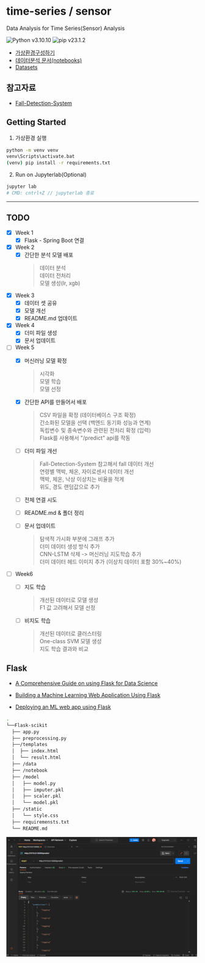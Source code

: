# time-series / sensor

Data Analysis for Time Series(Sensor) Analysis

![Python v3.10.10](https://img.shields.io/badge/python-v3.10.4-3670A0?style=flat&logo=python&logoColor=ffdd54)
![pip v23.1.2](https://img.shields.io/badge/pip-v23.1.2-3670A0?style=flat&logo=python&logoColor=ffdd54)

- [가상환경구성하기](#)
- [데이터분석 문서(notebooks)](#)
- [Datasets](#dataset-보류)

## 참고자료

- [Fall-Detection-System](#)

## Getting Started

1. 가상환경 실행

```bash
python -m venv venv
venv\Scripts\activate.bat
(venv) pip install -r requirements.txt
```

2. Run on Jupyterlab(Optional)

```bash
jupyter lab
# CMD: cntrl+Z // jupyterlab 종료
```

---

## TODO

- [X] Week 1
  - [X] Flask - Spring Boot 연결  
  
- [x] Week 2
  - [x] 간단한 분석 모델 배포 
    > 데이터 분석   
  데이터 전처리  
  모델 생성(lr, xgb)  
  
- [X] Week 3
  - [x] 데이터 셋 공유
  - [x] 모델 개선
  - [x] README.md 업데이트  

- [X] Week 4
  - [X] 더미 파일 생성
  - [X] 문서 업데이트  

- [ ] Week 5
  - [X] 머신러닝 모델 확정
    > 시각화  
모델 학습  
모델 선정 

  - [X] 간단한 API를 만들어서 배포
    > CSV 파일을 확정 (데이터베이스 구조 확정)  
간소화된 모델을 선택 (백엔드 동기화 성능과 연계)  
독립변수 및 종속변수와 관련된 전처리 확정 (입력)  
Flask를 사용해서 "/predict" api를 작동  

  - [ ] 더미 파일 개선
    > Fall-Detection-System 참고해서 fall 데이터 개선  
연령별 맥박, 체온, 자이로센서 데이터 개선  
맥박, 체온, 낙상 이상치는 비율을 적게  
위도, 경도 랜덤값으로 추가
    
  - [ ] 전체 연결 시도
  - [ ] README.md & 폴더 정리
  - [ ] 문서 업데이트
    > 탐색적 가시화 부분에 그래프 추가  
더미 데이터 생성 방식 추가  
CNN-LSTM 삭제 -> 머신러닝 지도학습 추가  
더미 데이터 헤드 이미지 추가 (이상치 데이터 포함 30%~40%)  


- [ ] Week6
  - [ ] 지도 학습
    > 개선된 데이터로 모델 생성  
F1 값 고려해서 모델 선정 
  - [ ] 비지도 학습
    > 개선된 데이터로 클러스터링  
One-class SVM 모델 생성  
지도 학습 결과와 비교
    
  
## Flask

- [A Comprehensive Guide on using Flask for Data Science](https://www.analyticsvidhya.com/blog/2021/10/a-comprehensive-guide-on-using-flask-for-data-science/)

- [Building a Machine Learning Web Application Using Flask](https://towardsdatascience.com/building-a-machine-learning-web-application-using-flask-29fa9ea11dac)

- [Deploying an ML web app using Flask](https://levelup.gitconnected.com/deploying-ml-web-app-using-flask-334367735777)

```bash
.
└──Flask-scikit
  ├── app.py
  ├── preprocessing.py
  ├──/templates
  │  ├── index.html
  │  └── result.html
  ├── /data
  ├── /notebook
  ├── /model
  │   ├── model.py
  │   ├── imputer.pkl
  │   ├── scaler.pkl
  │   └── model.pkl
  ├── /static
  │   └── style.css
  ├── requiremensts.txt
  └── README.md
```

<img width="500" src="https://github.com/DANU011/Project/blob/main/DA/assets/20230524_1st_result.png"/>
